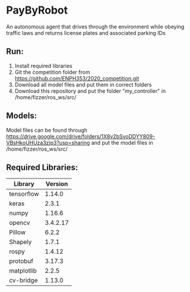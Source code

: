 # PayByRobot
An autonomous agent that drives through the environment while obeying traffic laws and returns license plates and associated parking IDs
## Run:
1.  Install required libraries
2.  Git the competition folder from https://github.com/ENPH353/2020_competition.git
3.  Download all model files and put them in correct folders
4.  Download this repository and put the folder "my_controller" in /home/fizzer/ros_ws/src/
## Models:
Model files can be found through https://drive.google.com/drive/folders/1X8v2bSvoDDYY809-VBsHkoUHUza3zjp3?usp=sharing and put the model files in /home/fizzer/ros_ws/src/
## Required Libraries:
| Library    | Version  |
|------------|----------|
| tensorflow | 1.14.0   |
| keras      | 2.3.1    |
| numpy      | 1.16.6   |
| opencv     | 3.4.2.17 |
| Pillow     | 6.2.2    |
| Shapely    | 1.7.1    |
| rospy      | 1.4.12   |
| protobuf   | 3.17.3   |
| matplotlib | 2.2.5    |
| cv-bridge  | 1.13.0   |
